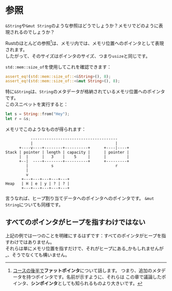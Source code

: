 # 参照

`&String`や`&mut String`のような参照はどうでしょうか？メモリでどのように表現されるのでしょうか？

Rustのほとんどの参照[^fat]は、メモリ内では、メモリ位置へのポインタとして表現されます。  
したがって、そのサイズはポインタのサイズ、つまり`usize`と同じです。

`std::mem::size_of`を使用してこれを確認できます：

```rust
assert_eq!(std::mem::size_of::<&String>(), 8);
assert_eq!(std::mem::size_of::<&mut String>(), 8);
```

特に`&String`は、`String`のメタデータが格納されているメモリ位置へのポインタです。  
このスニペットを実行すると：

```rust
let s = String::from("Hey");
let r = &s;
```

メモリでこのようなものが得られます：

```
           --------------------------------------
           |                                    |
      +----v----+--------+----------+      +----|----+
Stack | pointer | length | capacity |      | pointer |
      |  |      |   3    |    5     |      |         |
      +--|  ----+--------+----------+      +---------+
         |          s                           r
         |
         v
       +---+---+---+---+---+
Heap   | H | e | y | ? | ? |
       +---+---+---+---+---+
```

言うなれば、ヒープ割り当てデータへのポインタへのポインタです。
`&mut String`についても同様です。

## すべてのポインタがヒープを指すわけではない

上記の例では一つのことを明確にするはずです：すべてのポインタがヒープを指すわけではありません。  
それらは単にメモリ位置を指すだけで、それがヒープにある_かもしれませんが_、そうでなくても構いません。

[^fat]: [コースの後半で](../04_traits/06_str_slice.md)**ファットポインタ**について話します。
つまり、追加のメタデータを持つポインタです。名前が示すように、それらは
この章で議論したポインタ、**シンポインタ**としても知られるものより大きいです。